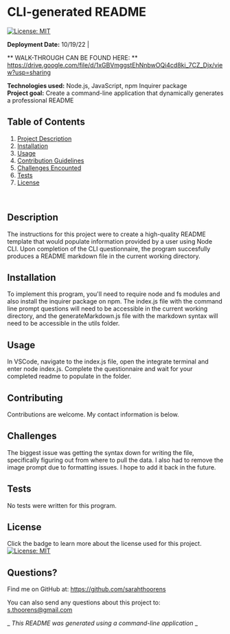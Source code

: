 
  # CLI-generated README 

[![License: MIT](https://img.shields.io/badge/License-MIT-yellow.svg)](https://opensource.org/licenses/MIT)


  **Deployment Date:**  10/19/22 |
  
  ** WALK-THROUGH CAN BE FOUND HERE: ** https://drive.google.com/file/d/1xGBVmggstEhNnbwOQi4cd8ki_7CZ_Djx/view?usp=sharing<br>
  
  **Technologies used:**  Node.js, JavaScript, npm Inquirer package<br>
  **Project goal:**  Create a command-line application that dynamically generates a professional README<br>


  ## Table of Contents
  1. [Project Description](#Description)
  2. [Installation](#Installation)
  3. [Usage](#Usage)
  4. [Contribution Guidelines](#Contributing)
  5. [Challenges Encounted](#Challenges)
  6. [Tests](#Tests)
  7. [License](#License)
  <br>
  
  ## Description

  The instructions for this project were to create a high-quality README template that would populate information provided by a user using Node CLI. Upon completion of the CLI questionnaire, the program succesfully produces a README markdown file in the current working directory.

  ## Installation

  To implement this program, you'll need to require node and fs modules and also install the inquirer package on npm. The index.js file with the command line prompt questions will need to be accessible in the current working directory, and the generateMarkdown.js file with the markdown syntax will need to be accessible in the utils folder.

  ## Usage 
 
  In VSCode, navigate to the index.js file, open the integrate terminal and enter node index.js. Complete the questionnaire and wait for your completed readme to populate in the folder.

  ## Contributing

  Contributions are welcome. My contact information is below.
 
  ## Challenges
 
  The biggest issue was getting the syntax down for writing the file, specifically figuring out from where to pull the data. I also had to remove the image prompt due to formatting issues. I hope to add it back in the future.

  ## Tests

  No tests were written for this program.

  ## License

  Click the badge to learn more about the license used for this project.
  <br>[![License: MIT](https://img.shields.io/badge/License-MIT-yellow.svg)](https://opensource.org/licenses/MIT)

  ## Questions?

  Find me on GitHub at: https://github.com/sarahthoorens

  You can also send any questions about this project to: s.thoorens@gmail.com

  _ _This README was generated using a command-line application_ _

